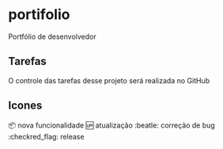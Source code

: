 # portifolio
Portfólio de desenvolvedor

## Tarefas 

O controle das tarefas desse projeto será realizada no GitHub

## Icones

:package: nova funcionalidade
:up: atualização
:beatle: correção de bug
:checkred_flag: release